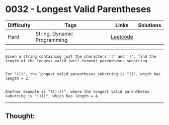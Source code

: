 # 0032 - Longest Valid Parentheses

Difficulty  | Tags | Links | Solutions
----------- | ---- | ----- | -----
Hard | String, Dynamic Programming | [Leetcode](https://leetcode.com/problems/longest-valid-parentheses/description/) |


-----------

```
Given a string containing just the characters '(' and ')', find the length of the longest valid (well-formed) parentheses substring.


For "(()", the longest valid parentheses substring is "()", which has length = 2.


Another example is ")()())", where the longest valid parentheses substring is "()()", which has length = 4.
```

-----------

## Thought:
